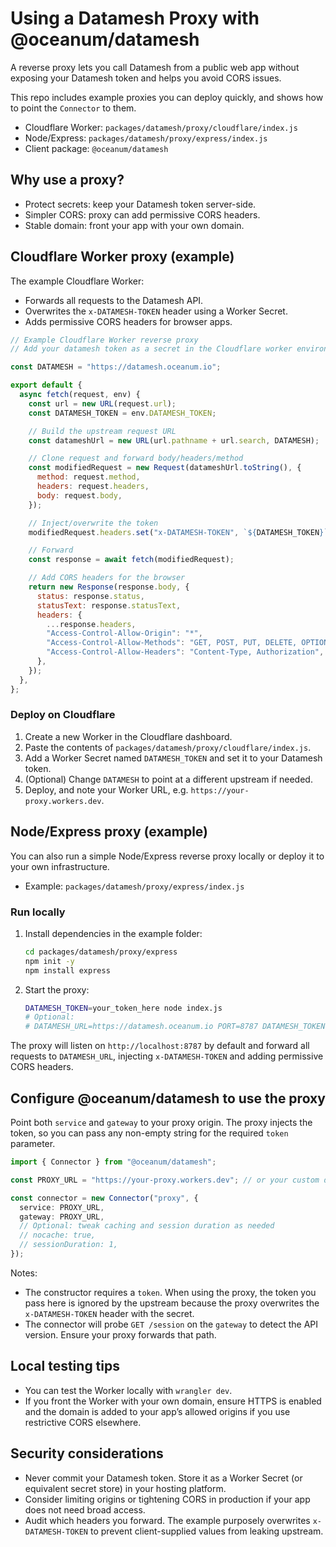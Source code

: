 # Using a Datamesh Proxy with @oceanum/datamesh

A reverse proxy lets you call Datamesh from a public web app without exposing your Datamesh token and helps you avoid CORS issues.

This repo includes example proxies you can deploy quickly, and shows how to point the `Connector` to them.

- Cloudflare Worker: `packages/datamesh/proxy/cloudflare/index.js`
- Node/Express: `packages/datamesh/proxy/express/index.js`
- Client package: `@oceanum/datamesh`

## Why use a proxy?

- Protect secrets: keep your Datamesh token server-side.
- Simpler CORS: proxy can add permissive CORS headers.
- Stable domain: front your app with your own domain.

## Cloudflare Worker proxy (example)

The example Cloudflare Worker:

- Forwards all requests to the Datamesh API.
- Overwrites the `x-DATAMESH-TOKEN` header using a Worker Secret.
- Adds permissive CORS headers for browser apps.

```js
// Example Cloudflare Worker reverse proxy
// Add your datamesh token as a secret in the Cloudflare worker environment

const DATAMESH = "https://datamesh.oceanum.io";

export default {
  async fetch(request, env) {
    const url = new URL(request.url);
    const DATAMESH_TOKEN = env.DATAMESH_TOKEN;

    // Build the upstream request URL
    const datameshUrl = new URL(url.pathname + url.search, DATAMESH);

    // Clone request and forward body/headers/method
    const modifiedRequest = new Request(datameshUrl.toString(), {
      method: request.method,
      headers: request.headers,
      body: request.body,
    });

    // Inject/overwrite the token
    modifiedRequest.headers.set("x-DATAMESH-TOKEN", `${DATAMESH_TOKEN}`);

    // Forward
    const response = await fetch(modifiedRequest);

    // Add CORS headers for the browser
    return new Response(response.body, {
      status: response.status,
      statusText: response.statusText,
      headers: {
        ...response.headers,
        "Access-Control-Allow-Origin": "*",
        "Access-Control-Allow-Methods": "GET, POST, PUT, DELETE, OPTIONS",
        "Access-Control-Allow-Headers": "Content-Type, Authorization",
      },
    });
  },
};
```

### Deploy on Cloudflare

1. Create a new Worker in the Cloudflare dashboard.
2. Paste the contents of `packages/datamesh/proxy/cloudflare/index.js`.
3. Add a Worker Secret named `DATAMESH_TOKEN` and set it to your Datamesh token.
4. (Optional) Change `DATAMESH` to point at a different upstream if needed.
5. Deploy, and note your Worker URL, e.g. `https://your-proxy.workers.dev`.

## Node/Express proxy (example)

You can also run a simple Node/Express reverse proxy locally or deploy it to your own infrastructure.

- Example: `packages/datamesh/proxy/express/index.js`

### Run locally

1. Install dependencies in the example folder:

   ```sh
   cd packages/datamesh/proxy/express
   npm init -y
   npm install express
   ```

2. Start the proxy:

   ```sh
   DATAMESH_TOKEN=your_token_here node index.js
   # Optional:
   # DATAMESH_URL=https://datamesh.oceanum.io PORT=8787 DATAMESH_TOKEN=your_token_here node index.js
   ```

The proxy will listen on `http://localhost:8787` by default and forward all requests to `DATAMESH_URL`, injecting `x-DATAMESH-TOKEN` and adding permissive CORS headers.

## Configure @oceanum/datamesh to use the proxy

Point both `service` and `gateway` to your proxy origin. The proxy injects the token, so you can pass any non-empty string for the required `token` parameter.

```ts
import { Connector } from "@oceanum/datamesh";

const PROXY_URL = "https://your-proxy.workers.dev"; // or your custom domain

const connector = new Connector("proxy", {
  service: PROXY_URL,
  gateway: PROXY_URL,
  // Optional: tweak caching and session duration as needed
  // nocache: true,
  // sessionDuration: 1,
});
```

Notes:

- The constructor requires a `token`. When using the proxy, the token you pass here is ignored by the upstream because the proxy overwrites the `x-DATAMESH-TOKEN` header with the secret.
- The connector will probe `GET /session` on the `gateway` to detect the API version. Ensure your proxy forwards that path.

## Local testing tips

- You can test the Worker locally with `wrangler dev`.
- If you front the Worker with your own domain, ensure HTTPS is enabled and the domain is added to your app’s allowed origins if you use restrictive CORS elsewhere.

## Security considerations

- Never commit your Datamesh token. Store it as a Worker Secret (or equivalent secret store) in your hosting platform.
- Consider limiting origins or tightening CORS in production if your app does not need broad access.
- Audit which headers you forward. The example purposely overwrites `x-DATAMESH-TOKEN` to prevent client-supplied values from leaking upstream.
